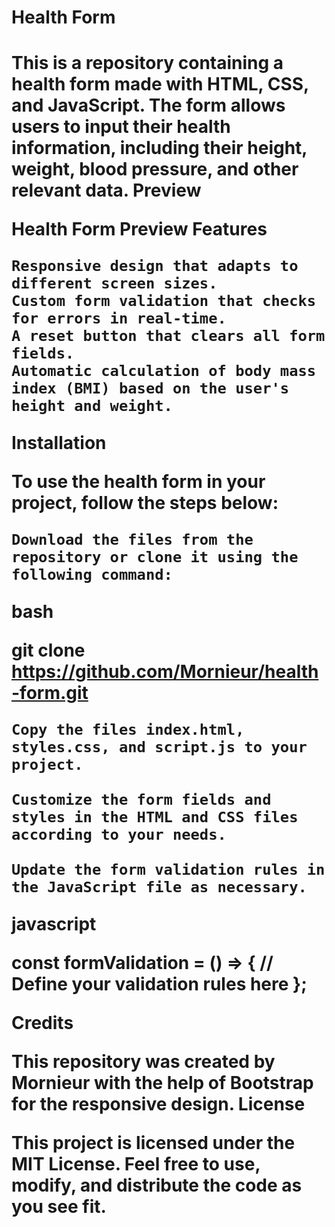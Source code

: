 <h1> Health Form <h1 />

This is a repository containing a health form made with HTML, CSS, and JavaScript. The form allows users to input their health information, including their height, weight, blood pressure, and other relevant data.
Preview

Health Form Preview
Features

    Responsive design that adapts to different screen sizes.
    Custom form validation that checks for errors in real-time.
    A reset button that clears all form fields.
    Automatic calculation of body mass index (BMI) based on the user's height and weight.

Installation

To use the health form in your project, follow the steps below:

    Download the files from the repository or clone it using the following command:

bash

git clone https://github.com/Mornieur/health-form.git

    Copy the files index.html, styles.css, and script.js to your project.

    Customize the form fields and styles in the HTML and CSS files according to your needs.

    Update the form validation rules in the JavaScript file as necessary.

javascript

const formValidation = () => {
  // Define your validation rules here
};

Credits

This repository was created by Mornieur with the help of Bootstrap for the responsive design.
License

This project is licensed under the MIT License. Feel free to use, modify, and distribute the code as you see fit.
